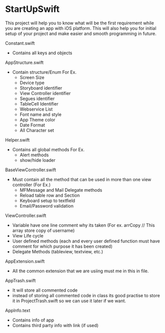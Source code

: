 # StartUpSwift

This project will help you to know what will be the first requirement while you are creating an app with iOS platform. This will also help you for initial setup of your project and make easier and smooth programming in future.

Constant.swift
- Contains all keys and objects

AppStructure.swift

- Contain structure/Enum For Ex.
    - Screen Size
    - Device type
    - Storyboard identifier
    - View Controller identifier
    - Segues identifier
    - TableCell Identifier
    - Webservice List
    - Font name and style
    - App Theme color
    - Date Format
    - All Character set

Helper.swift

- Contains all global methods For Ex.
    - Alert methods
    - show/hide loader

BaseViewController.swift

- Must contain all the method that can be used in more than one view controller (For Ex.)
    - MFMessage and Mail Delegate methods
    - Reload table row and Section
    - Keyboard setup to textfield
    - Email/Password validation

ViewController.swift

- Variable have one line comment why its taken (For ex. arrCopy // This array store copy of username)
- View Life cycle
- User defined methods (each and every user defined function must have comment for which purpose it has been created)
- Delegate Methods (tableview, textview, etc.)

AppExtension.swift

- All the common extension that we are usiing must me in this in file.

AppTrash.swift

- It will store all commented code
- instead of storing all commented code in class its good practise to store it in ProjectTrash.swift so we can use it later if we want.

AppInfo.text

- Contains info of app
- Contains third party info with link (if used)
